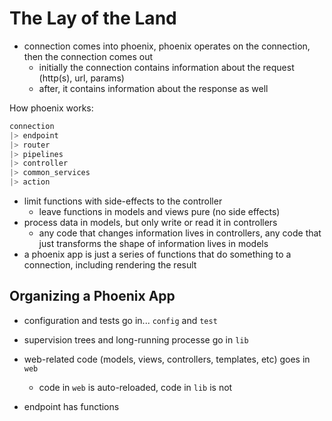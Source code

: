 # The Lay of the Land

- connection comes into phoenix, phoenix operates on the connection, then the connection comes out
  - initially the connection contains information about the request (http(s), url, params)
  - after, it contains information about the response as well

How phoenix works:

```elixir
connection
|> endpoint
|> router
|> pipelines
|> controller
|> common_services
|> action
```

- limit functions with side-effects to the controller
  - leave functions in models and views pure (no side effects)
- process data in models, but only write or read it in controllers
  - any code that changes information lives in controllers, any code that just transforms the shape of information lives in models
- a phoenix app is just a series of functions that do something to a connection, including rendering the result

## Organizing a Phoenix App

- configuration and tests go in... `config` and `test`
- supervision trees and long-running processe go in `lib`
- web-related code (models, views, controllers, templates, etc) goes in `web`

  - code in `web` is auto-reloaded, code in `lib` is not

- endpoint has functions

